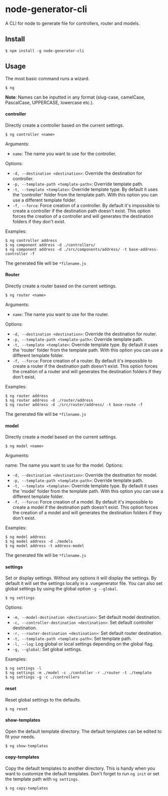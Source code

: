 # node-generator-cli

A CLI for node to generate file for controllers, router and models.

## Install

```console
$ npm install -g node-generator-cli
```

## Usage

The most basic command runs a wizard.

```console
$ ng
```

**Note**: Names can be inputted in any format (slug-case, camelCase, PascalCase, UPPERCASE, lowercase etc.).

#### controller

Directly create a controller based on the current settings.

```console
$ ng controller <name>
```

Arguments:

- `name`: The name you want to use for the controller.

Options:

- `-d, --destination <destination>`: Override the destination for controller.
- `-p, --template-path <template-path>`: Override template path.
- `-t, --template <template>`: Override template type. By default it uses the 'controller' folder from the template path. With this option you can use a different template folder.
- `-f, --force`: Force creation of a controller. By default it's impossible to create a controller if the destination path doesn't exist. This option forces the creation of a controller and will generates the destination folders if they don't exist.

Examples:

```console
$ ng controller address
$ ng component address -d ./controllers/
$ ng component address -d ./src/components/address/ -t base-address-controller -f
```

The generated file will be
`*filename.js`

#### Router

Directly create a router based on the current settings.

```console
$ ng router <name>
```

Arguments:

- `name`: The name you want to use for the router.

Options:

- `-d, --destination <destination>`: Override the destination for router.
- `-p, --template-path <template-path>`: Override template path.
- `-t, --template <template>`: Override template type. By default it uses the 'router' folder from the template path. With this option you can use a different template folder.
- `-f, --force`: Force creation of a router. By default it's impossible to create a router if the destination path doesn't exist. This option forces the creation of a router and will generates the destination folders if they don't exist.

Examples:

```console
$ ng router address
$ ng router address -d ./router/address
$ ng router address -d ./src/router/address/ -t base-route -f
```

The generated file will be
`*filename.js`

#### model

Directly create a model based on the current settings.

```console
$ ng model <name>
```

Arguments:

name: The name you want to use for the model.
Options:

- `-d, --destination <destination>`: Override the destination for model.
- `-p, --template-path <template-path>`: Override template path.
- `-t, --template <template>`: Override template type. By default it uses the 'model' folder from the template path. With this option you can use a different template folder.
- `-f, --force`: Force creation of a model. By default it's impossible to create a model if the destination path doesn't exist. This option forces the creation of a model and will generates the destination folders if they don't exist.

Examples:

```
$ ng model address
$ ng model address -d ./models
$ ng model address -t address-model
```

The generated file will be
`*filename.js`



#### settings

Set or display settings. Without any options it will display the settings. By default it will set the settings locally in a .vuegenerator file.
You can also set global settings by using the global option ```-g --global```.

```console
$ ng settings
```

Options:

* ```-m, --model-destination <destination>```: Set default model destination.
* ```-c, --controller-destination <destination>```: Set default controller destination.
* ```-r, --router-destination <destination>```: Set default router destination.
* ```-t, --template-path <template-path>```: Set template path.
* ```-l, --log```: Log global or local settings depending on the global flag.
* ```-g, --global```: Set global settings.

Examples:
```console
$ ng settings -l
$ ng settings -m ./model -c ./contoller -r ./router -t ./template
$ ng settings -g -c ./controllers
```

#### reset

Reset global settings to the defaults.

```console
$ ng reset
```

#### show-templates

Open the default template directory. The default templates can be edited to fit your needs. 

```console
$ ng show-templates
```

#### copy-templates

Copy the default templates to another directory. This is handy when you want to customize the default templates. 
Don't forget to run ```ng init``` or set the template path with ```ng settings```.

```console
$ ng copy-templates
```


